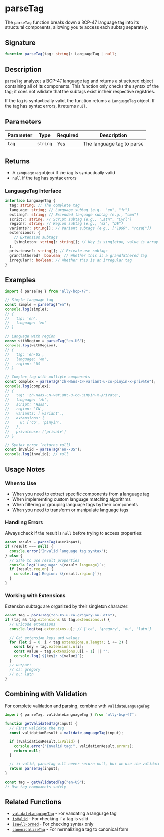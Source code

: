 # parseTag

The `parseTag` function breaks down a BCP-47 language tag into its structural components, allowing you to access each subtag separately.

## Signature

```typescript
function parseTag(tag: string): LanguageTag | null;
```

## Description

`parseTag` analyzes a BCP-47 language tag and returns a structured object containing all of its components. This function only checks the syntax of the tag; it does not validate that the subtags exist in their respective registries.

If the tag is syntactically valid, the function returns a `LanguageTag` object. If the tag has syntax errors, it returns `null`.

## Parameters

| Parameter | Type     | Required | Description               |
| --------- | -------- | -------- | ------------------------- |
| `tag`     | `string` | Yes      | The language tag to parse |

## Returns

- A `LanguageTag` object if the tag is syntactically valid
- `null` if the tag has syntax errors

### LanguageTag Interface

```typescript
interface LanguageTag {
  tag: string; // The complete tag
  language: string; // Language subtag (e.g., "en", "fr")
  extlang?: string; // Extended language subtag (e.g., "cmn")
  script?: string; // Script subtag (e.g., "Latn", "Cyrl")
  region?: string; // Region subtag (e.g., "US", "DE")
  variants?: string[]; // Variant subtags (e.g., ["1996", "rozaj"])
  extensions?: {
    // Extension subtags
    [singleton: string]: string[]; // Key is singleton, value is array of subtags
  };
  privateuse?: string[]; // Private use subtags
  grandfathered?: boolean; // Whether this is a grandfathered tag
  irregular?: boolean; // Whether this is an irregular tag
}
```

## Examples

```typescript
import { parseTag } from "ally-bcp-47";

// Simple language tag
const simple = parseTag("en");
console.log(simple);
// {
//   tag: 'en',
//   language: 'en'
// }

// Language with region
const withRegion = parseTag("en-US");
console.log(withRegion);
// {
//   tag: 'en-US',
//   language: 'en',
//   region: 'US'
// }

// Complex tag with multiple components
const complex = parseTag("zh-Hans-CN-variant-u-co-pinyin-x-private");
console.log(complex);
// {
//   tag: 'zh-Hans-CN-variant-u-co-pinyin-x-private',
//   language: 'zh',
//   script: 'Hans',
//   region: 'CN',
//   variants: ['variant'],
//   extensions: {
//     u: ['co', 'pinyin']
//   },
//   privateuse: ['private']
// }

// Syntax error (returns null)
const invalid = parseTag("en--US");
console.log(invalid); // null
```

## Usage Notes

### When to Use

- When you need to extract specific components from a language tag
- When implementing custom language matching algorithms
- When filtering or grouping language tags by their components
- When you need to transform or manipulate language tags

### Handling Errors

Always check if the result is `null` before trying to access properties:

```typescript
const result = parseTag(userInput);
if (result === null) {
  console.error("Invalid language tag syntax");
} else {
  // Safe to use result properties
  console.log(`Language: ${result.language}`);
  if (result.region) {
    console.log(`Region: ${result.region}`);
  }
}
```

### Working with Extensions

Extension subtags are organized by their singleton character:

```typescript
const tag = parseTag("en-US-u-ca-gregory-nu-latn");
if (tag && tag.extensions && tag.extensions.u) {
  // Unicode extensions
  console.log(tag.extensions.u); // ['ca', 'gregory', 'nu', 'latn']

  // Get extension keys and values
  for (let i = 0; i < tag.extensions.u.length; i += 2) {
    const key = tag.extensions.u[i];
    const value = tag.extensions.u[i + 1] || "";
    console.log(`${key}: ${value}`);
  }
  // Output:
  // ca: gregory
  // nu: latn
}
```

## Combining with Validation

For complete validation and parsing, combine with `validateLanguageTag`:

```typescript
import { parseTag, validateLanguageTag } from "ally-bcp-47";

function getValidatedTag(input) {
  // First validate the tag
  const validationResult = validateLanguageTag(input);

  if (!validationResult.isValid) {
    console.error("Invalid tag:", validationResult.errors);
    return null;
  }

  // If valid, parseTag will never return null, but we use the validated tag
  return parseTag(input);
}

const tag = getValidatedTag("en-US");
// Use tag components safely
```

## Related Functions

- [`validateLanguageTag`](/api/validate-language-tag) - For validating a language tag
- [`isValid`](/api/is-valid) - For checking if a tag is valid
- [`isWellFormed`](/api/is-well-formed) - For checking syntax only
- [`canonicalizeTag`](/api/canonicalize-tag) - For normalizing a tag to canonical form

